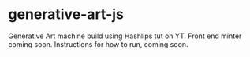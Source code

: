 # generative-art-js
Generative Art machine build using Hashlips tut on YT. Front end minter coming soon. Instructions for how to run, coming soon.
